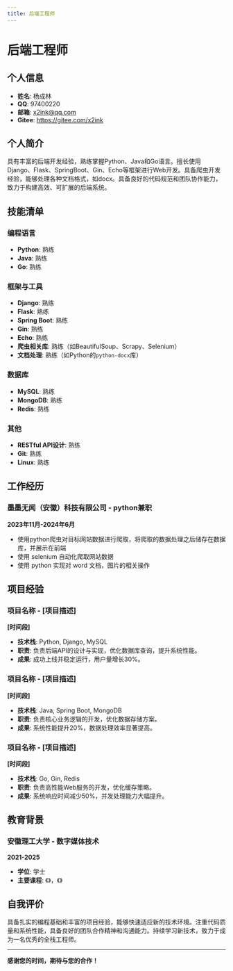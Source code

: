 ```yaml
---
title: 后端工程师
---
```


# 后端工程师

## 个人信息

- **姓名**: 杨成林
- **QQ**: 97400220
- **邮箱**: x2ink@qq.com
- **Gitee**: https://gitee.com/x2ink

## 个人简介

具有丰富的后端开发经验，熟练掌握Python、Java和Go语言。擅长使用Django、Flask、SpringBoot、Gin、Echo等框架进行Web开发。具备爬虫开发经验，能够处理各种文档格式，如docx。具备良好的代码规范和团队协作能力，致力于构建高效、可扩展的后端系统。

## 技能清单

### 编程语言

- **Python**: 熟练
- **Java**: 熟练
- **Go**: 熟练

### 框架与工具

- **Django**: 熟练
- **Flask**: 熟练
- **Spring Boot**: 熟练
- **Gin**: 熟练
- **Echo**: 熟练
- **爬虫相关库**: 熟练（如BeautifulSoup、Scrapy、Selenium）
- **文档处理**: 熟练（如Python的`python-docx`库）

### 数据库

- **MySQL**: 熟练
- **MongoDB**: 熟练
- **Redis**: 熟练

### 其他

- **RESTful API设计**: 熟练
- **Git**: 熟练
- **Linux**: 熟练

## 工作经历

### 墨墨无闻（安徽）科技有限公司 - python兼职

**2023年11月-2024年6月**

- 使用python爬虫对目标网站数据进行爬取，将爬取的数据处理之后储存在数据库，并展示在前端
- 使用 selenium 自动化爬取网站数据
- 使用 python 实现对 word 文档，图片的相关操作

## 项目经验

### 项目名称 - [项目描述]

**[时间段]**

- **技术栈**: Python, Django, MySQL
- **职责**: 负责后端API的设计与实现，优化数据库查询，提升系统性能。
- **成果**: 成功上线并稳定运行，用户量增长30%。

### 项目名称 - [项目描述]

**[时间段]**

- **技术栈**: Java, Spring Boot, MongoDB
- **职责**: 负责核心业务逻辑的开发，优化数据存储方案。
- **成果**: 系统性能提升20%，数据处理效率显著提高。

### 项目名称 - [项目描述]

**[时间段]**

- **技术栈**: Go, Gin, Redis
- **职责**: 负责高性能Web服务的开发，优化缓存策略。
- **成果**: 系统响应时间减少50%，并发处理能力大幅提升。

## 教育背景

### 安徽理工大学 - 数字媒体技术

**2021-2025**

- **学位**: 学士
- **主要课程**: 《》，《》

## 自我评价

具备扎实的编程基础和丰富的项目经验，能够快速适应新的技术环境。注重代码质量和系统性能，具备良好的团队合作精神和沟通能力。持续学习新技术，致力于成为一名优秀的全栈工程师。

---

**感谢您的时间，期待与您的合作！**
